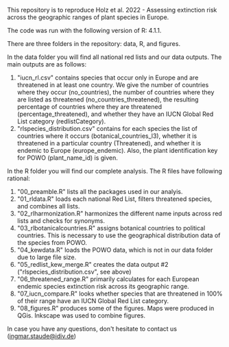 This repository is to reproduce Holz et al. 2022 - Assessing extinction risk across the geographic ranges of plant species in Europe.

The code was run with the following version of R: 4.1.1.

There are three folders in the repository: data, R, and figures.

In the data folder you will find all national red lists and our data outputs. The main outputs are as follows:
1. "iucn_rl.csv" contains species that occur only in Europe and are threatened in at least one country.
We give the number of countries where they occur (no_countries), the number of countries where they are listed as threatened (no_countries_threatened), 
the resulting percentage of countries where they are threatened (percentage_threatened), and whether they have an IUCN Global Red List category (redlistCategory).
2. "rlspecies_distribution.csv" contains for each species the list of countries where it occurs (botanical_countries_l3), 
whether it is threatened in a particular country (Threatened), and whether it is endemic to Europe (europe_endemic). 
Also, the plant identification key for POWO (plant_name_id) is given.

In the R folder you will find our complete analysis. The R files have following rational:
1. "00_preamble.R" lists all the packages used in our analyis.
2. "01_rldata.R" loads each national Red List, filters threatened species, and combines all lists.
3. "02_rlharmonization.R" harmonizes the different name inputs across red lists and checks for synonyms.
4. "03_rlbotanicalcountries.R" assigns botanical countries to political countries. This is necessary to use the geographical distribution data of the species from POWO.
5. "04_kewdata.R" loads the POWO data, which is not in our data folder due to large file size.
6. "05_redlist_kew_merge.R" creates the data output #2 ("rlspecies_distribution.csv", see above)
7. "06_threatened_range.R" primarily calculates for each European endemic species extinction risk across its geographic range.
8. "07_iucn_compare.R" looks whether species that are threatened in 100% of their range have an IUCN Global Red List category.
9. "08_figures.R" produces some of the figures. Maps were produced in QGis. Inkscape was used to combine figures.

In case you have any questions, don't hesitate to contact us (ingmar.staude@idiv.de)
